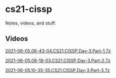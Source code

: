 # cs21-cissp

Notes, videos, and stuff.

## Videos

[2021-06-05.06-43-04.CS21.CISSP.Day-3.Part-1.7z](https://github.com/jasonadsit/cs21-cissp/releases/download/latest/2021-06-05.06-43-04.CS21.CISSP.Day-3.Part-1.7z)

[2021-06-05.08-18-03.CS21.CISSP.Day-3.Part-2.7z](https://github.com/jasonadsit/cs21-cissp/releases/download/latest/2021-06-05.08-18-03.CS21.CISSP.Day-3.Part-2.7z)

[2021-06-05.10-35-35.CS21.CISSP.Day-3.Part-3.7z](https://github.com/jasonadsit/cs21-cissp/releases/download/latest/2021-06-05.10-35-35.CS21.CISSP.Day-3.Part-3.7z)
